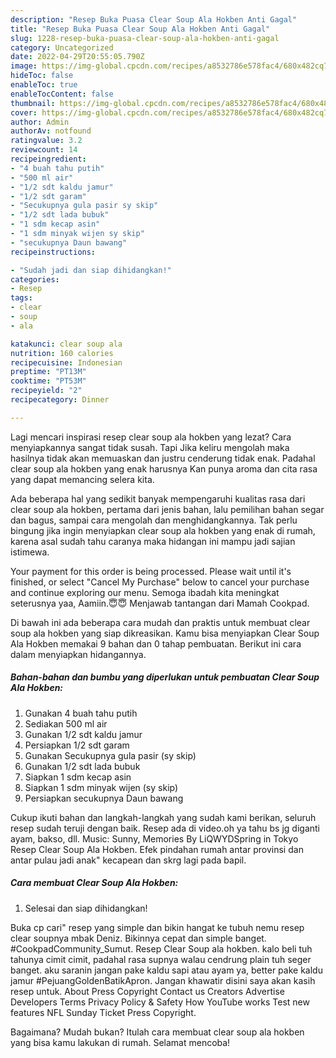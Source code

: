```yaml
---
description: "Resep Buka Puasa Clear Soup Ala Hokben Anti Gagal"
title: "Resep Buka Puasa Clear Soup Ala Hokben Anti Gagal"
slug: 1228-resep-buka-puasa-clear-soup-ala-hokben-anti-gagal
category: Uncategorized
date: 2022-04-29T20:55:05.790Z
image: https://img-global.cpcdn.com/recipes/a8532786e578fac4/680x482cq70/clear-soup-ala-hokben-foto-resep-utama.jpg
hideToc: false
enableToc: true
enableTocContent: false
thumbnail: https://img-global.cpcdn.com/recipes/a8532786e578fac4/680x482cq70/clear-soup-ala-hokben-foto-resep-utama.jpg
cover: https://img-global.cpcdn.com/recipes/a8532786e578fac4/680x482cq70/clear-soup-ala-hokben-foto-resep-utama.jpg
author: Admin
authorAv: notfound
ratingvalue: 3.2
reviewcount: 14
recipeingredient:
- "4 buah tahu putih"
- "500 ml air"
- "1/2 sdt kaldu jamur"
- "1/2 sdt garam"
- "Secukupnya gula pasir sy skip"
- "1/2 sdt lada bubuk"
- "1 sdm kecap asin"
- "1 sdm minyak wijen sy skip"
- "secukupnya Daun bawang"
recipeinstructions:

- "Sudah jadi dan siap dihidangkan!"
categories:
- Resep
tags:
- clear
- soup
- ala

katakunci: clear soup ala 
nutrition: 160 calories
recipecuisine: Indonesian
preptime: "PT13M"
cooktime: "PT53M"
recipeyield: "2"
recipecategory: Dinner

---
```



Lagi mencari inspirasi resep clear soup ala hokben yang lezat? Cara menyiapkannya sangat tidak susah. Tapi Jika keliru mengolah maka hasilnya tidak akan memuaskan dan justru cenderung tidak enak. Padahal clear soup ala hokben yang enak harusnya Kan punya aroma dan cita rasa yang dapat memancing selera kita.


Ada beberapa hal yang sedikit banyak mempengaruhi kualitas rasa dari clear soup ala hokben, pertama dari jenis bahan, lalu pemilihan bahan segar dan bagus, sampai cara mengolah dan menghidangkannya. Tak perlu bingung jika ingin menyiapkan clear soup ala hokben yang enak di rumah, karena asal sudah tahu caranya maka hidangan ini mampu jadi sajian istimewa.

Your payment for this order is being processed. Please wait until it&#39;s finished, or select &#34;Cancel My Purchase&#34; below to cancel your purchase and continue exploring our menu. Semoga ibadah kita meningkat seterusnya yaa, Aamiin.😇😇 Menjawab tantangan dari Mamah Cookpad.


Di bawah ini ada beberapa cara mudah dan praktis untuk membuat clear soup ala hokben yang siap dikreasikan. Kamu bisa menyiapkan Clear Soup Ala Hokben memakai 9 bahan dan 0 tahap pembuatan. Berikut ini cara dalam menyiapkan hidangannya.

<!--inarticleads1-->

##### Bahan-bahan dan bumbu yang diperlukan untuk pembuatan Clear Soup Ala Hokben:

1. Gunakan 4 buah tahu putih
1. Sediakan 500 ml air
1. Gunakan 1/2 sdt kaldu jamur
1. Persiapkan 1/2 sdt garam
1. Gunakan Secukupnya gula pasir (sy skip)
1. Gunakan 1/2 sdt lada bubuk
1. Siapkan 1 sdm kecap asin
1. Siapkan 1 sdm minyak wijen (sy skip)
1. Persiapkan secukupnya Daun bawang


Cukup ikuti bahan dan langkah-langkah yang sudah kami berikan, seluruh resep sudah teruji dengan baik. Resep ada di video.oh ya tahu bs jg diganti ayam, bakso, dll. Music: Sunny, Memories By LiQWYDSpring in Tokyo Resep Clear Soup Ala Hokben. Efek pindahan rumah antar provinsi dan antar pulau jadi anak&#34; kecapean dan skrg lagi pada bapil. 

<!--inarticleads2-->

##### Cara membuat Clear Soup Ala Hokben:


1. Selesai dan siap dihidangkan!

Buka cp cari&#34; resep yang simple dan bikin hangat ke tubuh nemu resep clear soupnya mbak Deniz. Bikinnya cepat dan simple banget. #CookpadCommunity_Sumut. Resep Clear Soup ala hokben. kalo beli tuh tahunya cimit cimit, padahal rasa supnya walau cendrung plain tuh seger banget. aku saranin jangan pake kaldu sapi atau ayam ya, better pake kaldu jamur #PejuangGoldenBatikApron. Jangan khawatir disini saya akan kasih resep untuk. About Press Copyright Contact us Creators Advertise Developers Terms Privacy Policy &amp; Safety How YouTube works Test new features NFL Sunday Ticket Press Copyright. 

Bagaimana? Mudah bukan? Itulah cara membuat clear soup ala hokben yang bisa kamu lakukan di rumah. Selamat mencoba!
